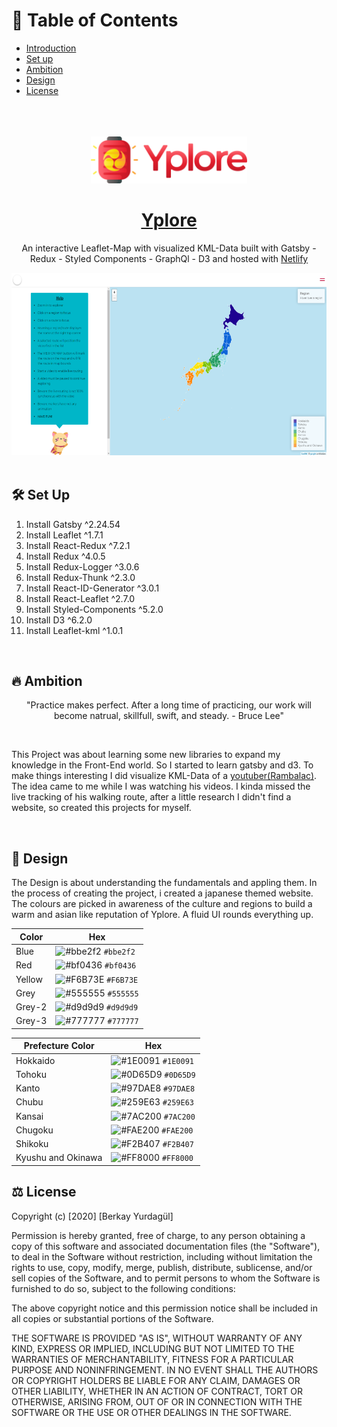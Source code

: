 # 📄 Table of Contents

- [Introduction](#introduction)
- [Set up](#setup)
- [Ambition](#ambition)
- [Design](#design)
- [License](#license)

</br>
</br>
</br>

<div align="center" name="introduction">
  <img alt="Logo" src="./readme/logo.png" width="250"/>
</div>
<h1 align="center">
  <a href="https://gatsby-leaflet.netlify.app/">Yplore</a>
</h1>
<p align="center">
An interactive Leaflet-Map with visualized KML-Data built with Gatsby - Redux - Styled Components - GraphQl - D3 and hosted with <a href="https://www.netlify.com/" target="_blank" rel="noopener noreferrer">Netlify</a>
</p>
<div align="center">
  <img alt="Logo" src="./readme/yplore.png" />
</div>

</br>

## <div name="setup"> 🛠 Set Up </div>

1. Install Gatsby ^2.24.54
2. Install Leaflet ^1.7.1
3. Install React-Redux ^7.2.1
4. Install Redux ^4.0.5
5. Install Redux-Logger ^3.0.6
6. Install Redux-Thunk ^2.3.0
7. Install React-ID-Generator ^3.0.1
8. Install React-Leaflet ^2.7.0
9. Install Styled-Components ^5.2.0
10. Install D3 ^6.2.0
11. Install Leaflet-kml ^1.0.1

</br>

## <div name="ambition"> 🔥 Ambition </div>

<p align="center">
"Practice makes perfect. After a long time of practicing, our work will become natrual, skillfull, swift, and steady. - Bruce Lee"
</p>

</br>

<p></p>

<p>
This Project was about learning some new libraries to expand my knowledge in the Front-End world. So I started to learn gatsby and d3. To make things interesting I did visualize KML-Data of a <a href="https://www.youtube.com/user/Rambalac" target="_blank" rel="noopener noreferrer">youtuber(Rambalac)</a>. The idea came to me while I was watching his videos. I kinda missed the live tracking of his walking route, after a little research I didn't find a website, so created this projects for myself.</p>

</br>
  
 
## <div name="design"> 🔱 Design </div>

<p> The Design is about understanding the fundamentals and appling them. In the process of creating the project, i created a japanese themed website. The colours are picked in awareness of the culture and regions to build a warm and asian like reputation of Yplore. A fluid UI rounds everything up.</p>

| Color  | Hex                                                                |
| ------ | ------------------------------------------------------------------ |
| Blue   | ![#bbe2f2](https://via.placeholder.com/10/bbe2f2?text=+) `#bbe2f2` |
| Red    | ![#bf0436](https://via.placeholder.com/10/bf0436?text=+) `#bf0436` |
| Yellow | ![#F6B73E](https://via.placeholder.com/10/F6B73E?text=+) `#F6B73E` |
| Grey   | ![#555555](https://via.placeholder.com/10/555555?text=+) `#555555` |
| Grey-2 | ![#d9d9d9](https://via.placeholder.com/10/d9d9d9?text=+) `#d9d9d9` |
| Grey-3 | ![#777777](https://via.placeholder.com/10/777777?text=+) `#777777` |

| Prefecture Color   | Hex                                                                |
| ------------------ | ------------------------------------------------------------------ |
| Hokkaido           | ![#1E0091](https://via.placeholder.com/10/1E0091?text=+) `#1E0091` |
| Tohoku             | ![#0D65D9](https://via.placeholder.com/10/0D65D9?text=+) `#0D65D9` |
| Kanto              | ![#97DAE8](https://via.placeholder.com/10/97DAE8?text=+) `#97DAE8` |
| Chubu              | ![#259E63](https://via.placeholder.com/10/259E63?text=+) `#259E63` |
| Kansai             | ![#7AC200](https://via.placeholder.com/10/7AC200?text=+) `#7AC200` |
| Chugoku            | ![#FAE200](https://via.placeholder.com/10/FAE200?text=+) `#FAE200` |
| Shikoku            | ![#F2B407](https://via.placeholder.com/10/F2B407?text=+) `#F2B407` |
| Kyushu and Okinawa | ![#FF8000](https://via.placeholder.com/10/FF8000?text=+) `#FF8000` |

## <div name="license"> ⚖️ License </div>

Copyright (c) [2020] [Berkay Yurdagül]

Permission is hereby granted, free of charge, to any person obtaining a copy of this software and associated documentation files (the "Software"), to deal in the Software without restriction, including without limitation the rights to use, copy, modify, merge, publish, distribute, sublicense, and/or sell copies of the Software, and to permit persons to whom the Software is furnished to do so, subject to the following conditions:

The above copyright notice and this permission notice shall be included in all copies or substantial portions of the Software.

THE SOFTWARE IS PROVIDED "AS IS", WITHOUT WARRANTY OF ANY KIND, EXPRESS OR IMPLIED, INCLUDING BUT NOT LIMITED TO THE WARRANTIES OF MERCHANTABILITY, FITNESS FOR A PARTICULAR PURPOSE AND NONINFRINGEMENT. IN NO EVENT SHALL THE AUTHORS OR COPYRIGHT HOLDERS BE LIABLE FOR ANY CLAIM, DAMAGES OR OTHER LIABILITY, WHETHER IN AN ACTION OF CONTRACT, TORT OR OTHERWISE, ARISING FROM, OUT OF OR IN CONNECTION WITH THE SOFTWARE OR THE USE OR OTHER DEALINGS IN THE SOFTWARE.
